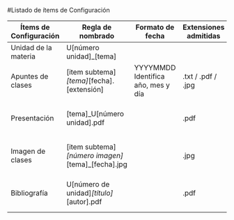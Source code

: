 #Listado de ítems de Configuración

| Ítems de Configuración | Regla de nombrado | Formato de fecha | Extensiones admitidas | Ubicación |
|------------------------|-------------------|------------------|-----------------------|-----------|
| Unidad de la materia | U[número unidad]_[tema] |     |     | /    |
| Apuntes de clases | [item subtema]_[tema]_[fecha].[extensión] | YYYYMMDD Identifica año, mes y día | .txt / .pdf / .jpg| /U[número unidad]_[abreviatura nombre unidad]/[tema]/Apuntes    |
| Presentación | [tema]_U[número unidad].pdf |     | .pdf | /U[número unidad]_[abreviatura nombre unidad]/[tema]/Presentacion    |
| Imagen de clases | [item subtema]_[número imagen]_[tema]_[fecha].jpg |     | .jpg | /U[número unidad]_[abreviatura nombre unidad]/[tema]/Imágenes    |
| Bibliografía | U[número de unidad]_[título]_[autor].pdf |     | .pdf | /U[número unidad]_[abreviatura nombre unidad]/[tema]/Bibliografía    |
